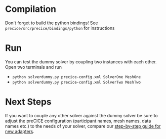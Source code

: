 # Compilation

Don't forget to build the python bindings! See `precice/src/precice/bindings/python` for instructions

# Run

You can test the dummy solver by coupling two instances with each other. Open two terminals and run
 * `python solverdummy.py precice-config.xml SolverOne MeshOne`
 * `python solverdummy.py precice-config.xml SolverTwo MeshTwo`

# Next Steps

If you want to couple any other solver against the dummy solver be sure to adjust the preCICE configuration (participant names, mesh names, data names etc.) to the needs of your solver, compare our [step-by-step guide for new adapters](https://github.com/precice/precice/wiki/Adapter-Example).
 
